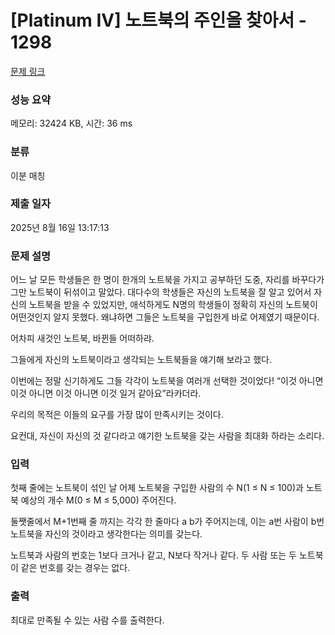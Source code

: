 # [Platinum IV] 노트북의 주인을 찾아서 - 1298 

[문제 링크](https://www.acmicpc.net/problem/1298) 

### 성능 요약

메모리: 32424 KB, 시간: 36 ms

### 분류

이분 매칭

### 제출 일자

2025년 8월 16일 13:17:13

### 문제 설명

<p>어느 날 모든 학생들은 한 명이 한개의 노트북을 가지고 공부하던 도중, 자리를 바꾸다가 그만 노트북이 뒤섞이고 말았다. 대다수의 학생들은 자신의 노트북을 잘 알고 있어서 자신의 노트북을 받을 수 있었지만, 애석하게도 N명의 학생들이 정확히 자신의 노트북이 어떤것인지 알지 못했다. 왜냐하면 그들은 노트북을 구입한게 바로 어제였기 때문이다.</p>

<p>어차피 새것인 노트북, 바뀐들 어떠하랴.</p>

<p>그들에게 자신의 노트북이라고 생각되는 노트북들을 얘기해 보라고 했다.</p>

<p>이번에는 정말 신기하게도 그들 각각이 노트북을 여러개 선택한 것이었다! “이것 아니면 이것 아니면 이것 아니면 이것 일거 같아요”라카더라.</p>

<p>우리의 목적은 이들의 요구를 가장 많이 만족시키는 것이다.</p>

<p>요컨대, 자신이 자신의 것 같다라고 얘기한 노트북을 갖는 사람을 최대화 하라는 소리다.</p>

### 입력 

 <p>첫째 줄에는 노트북이 섞인 날 어제 노트북을 구입한 사람의 수 N(1 ≤ N ≤ 100)과 노트북 예상의 개수 M(0 ≤ M ≤ 5,000) 주어진다.</p>

<p>둘쨋줄에서 M+1번째 줄 까지는 각각 한 줄마다 a b가 주어지는데, 이는 a번 사람이 b번 노트북을 자신의 것이라고 생각한다는 의미를 갖는다.</p>

<p>노트북과 사람의 번호는 1보다 크거나 같고, N보다 작거나 같다. 두 사람 또는 두 노트북이 같은 번호를 갖는 경우는 없다.</p>

### 출력 

 <p>최대로 만족될 수 있는 사람 수를 출력한다.</p>

